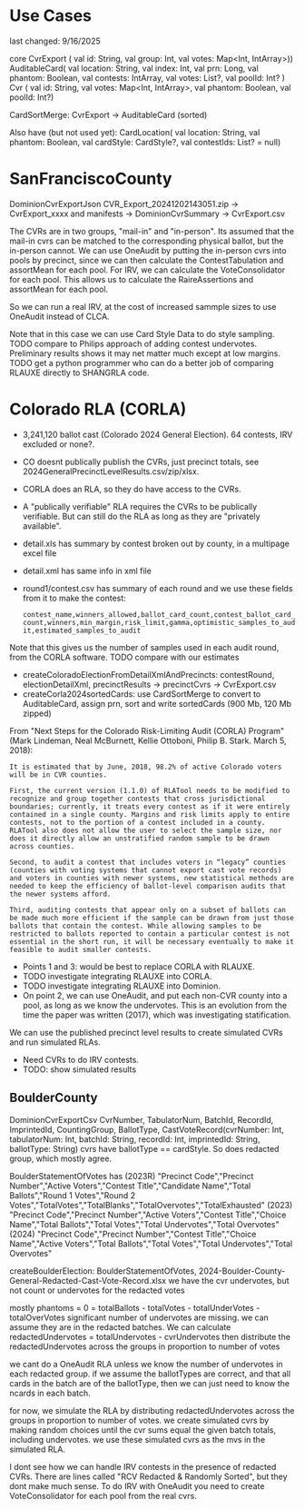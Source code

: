 # Use Cases
last changed: 9/16/2025

core
  CvrExport    ( val id: String, val group: Int, val votes: Map<Int, IntArray>))
  AuditableCard( val location: String, val index: Int, val prn: Long, val phantom: Boolean, val contests: IntArray, val votes: List<IntArray>?, val poolId: Int? )
  Cvr          ( val id: String, val votes: Map<Int, IntArray>, val phantom: Boolean, val poolId: Int?)

  CardSortMerge: CvrExport -> AuditableCard (sorted)

Also have (but not used yet):
  CardLocation(  val location: String, val phantom: Boolean, val cardStyle: CardStyle?, val contestIds: List<Int>? = null)


# SanFranciscoCounty
  DominionCvrExportJson
  CVR_Export_20241202143051.zip -> CvrExport_xxxx and manifests -> DominionCvrSummary -> CvrExport.csv

The CVRs are in two groups, "mail-in" and "in-person". Its assumed that the mail-in cvrs can be matched to the corresponding
physical ballot, but the in-person cannot. We can use OneAudit by putting the in-person cvrs into pools by precinct, since we can
then calculate the ContestTabulation and assortMean for each pool. For IRV, we can calculate the VoteConsolidator for each pool. 
This allows us to calculate the RaireAssertions and assortMean for each pool.

So we can run a real IRV, at the cost of increased sammple sizes to use OneAudit instead of CLCA.

Note that in this case we can use Card Style Data to do style sampling. 
TODO compare to Philips approach of adding contest undervotes. Preliminary results shows it may net matter much except at 
low margins.
TODO get a python programmer who can do a better job of comparing RLAUXE directly to SHANGRLA code.

# Colorado RLA (CORLA)

* 3,241,120 ballot cast (Colorado 2024 General Election). 64 contests, IRV excluded or none?.
* CO doesnt publically publish the CVRs, just precinct totals, see 2024GeneralPrecinctLevelResults.csv/zip/xlsx. 
* CORLA does an RLA, so they do have access to the CVRs.
* A "publically verifiable" RLA requires the CVRs to be publically verifiable. But can still do the RLA as long as they
are "privately available".

* detail.xls has summary by contest broken out by county, in a multipage excel file
* detail.xml has same info in xml file
* round1/contest.csv has summary of each round and we use these fields from it to make the contest: 
    
    `contest_name,winners_allowed,ballot_card_count,contest_ballot_card_count,winners,min_margin,risk_limit,gamma,optimistic_samples_to_audit,estimated_samples_to_audit`
  
Note that this gives us the number of samples used in each audit round, from the CORLA software. TODO compare with our estimates

* createColoradoElectionFromDetailXmlAndPrecincts: contestRound, electionDetailXml, precinctResults -> precinctCvrs -> CvrExport.csv
* createCorla2024sortedCards: use CardSortMerge to convert to AuditableCard, assign prn, sort and write sortedCards (900 Mb, 120 Mb zipped)

From "Next Steps for the Colorado Risk-Limiting Audit (CORLA) Program" (Mark Lindeman, Neal McBurnett, Kellie Ottoboni, Philip B. Stark. March 5, 2018):

    It is estimated that by June, 2018, 98.2% of active Colorado voters will be in CVR counties.

    First, the current version (1.1.0) of RLATool needs to be modified to recognize and group together contests that cross jurisdictional boundaries; currently, it treats every contest as if it were entirely contained in a single county. Margins and risk limits apply to entire contests, not to the portion of a contest included in a county. RLATool also does not allow the user to select the sample size, nor does it directly allow an unstratified random sample to be drawn across counties. 

    Second, to audit a contest that includes voters in “legacy” counties (counties with voting systems that cannot export cast vote records) and voters in counties with newer systems, new statistical methods are needed to keep the efficiency of ballot-level comparison audits that the newer systems afford. 

    Third, auditing contests that appear only on a subset of ballots can be made much more efficient if the sample can be drawn from just those ballots that contain the contest. While allowing samples to be restricted to ballots reported to contain a particular contest is not essential in the short run, it will be necessary eventually to make it feasible to audit smaller contests.

* Points 1 and 3: would be best to replace CORLA with RLAUXE. 
* TODO investigate integrating RLAUXE into CORLA.
* TODO investigate integrating RLAUXE into Dominion.
* On point 2, we can use OneAudit, and put each non-CVR county into a pool, as long as we know the undervotes. 
This is an evolution from the time the paper was written (2017), which was investigating statification.

We can use the published precinct level results to create simulated CVRs and run simulated RLAs.
* Need CVRs to do IRV contests.
* TODO: show simulated results


## BoulderCounty
  DominionCvrExportCsv
    CvrNumber, TabulatorNum, BatchId, RecordId, ImprintedId, CountingGroup, BallotType,
    CastVoteRecord(cvrNumber: Int, tabulatorNum: Int, batchId: String, recordId: Int, imprintedId: String, ballotType: String)
    cvrs have ballotType == cardStyle. So does redacted group, which mostly agree.

  BoulderStatementOfVotes has
    (2023R) "Precinct Code","Precinct Number","Active Voters","Contest Title","Candidate Name","Total Ballots","Round 1 Votes","Round 2 Votes","TotalVotes","TotalBlanks","TotalOvervotes","TotalExhausted"
    (2023) "Precinct Code","Precinct Number","Active Voters","Contest Title","Choice Name","Total Ballots","Total Votes","Total Undervotes","Total Overvotes"
    (2024) "Precinct Code","Precinct Number","Contest Title","Choice Name","Active Voters","Total Ballots","Total Votes","Total Undervotes","Total Overvotes"

  createBoulderElection: BoulderStatementOfVotes, 2024-Boulder-County-General-Redacted-Cast-Vote-Record.xlsx
  we have the cvr undervotes, but not count or undervotes for the redacted votes

  mostly phantoms = 0 = totalBallots - totalVotes - totalUnderVotes - totalOverVotes
  significant number of undervotes are missing. we can assume they are in the redacted batches.
  We can calculate redactedUndervotes = totalUndervotes - cvrUndervotes
  then distribute the redactedUndervotes across the groups in proportion to number of votes

 we cant do a OneAudit RLA unless we know the number of undervotes in each redacted group.
 if we assume the ballotTypes are correct, and that all cards in the batch are of the ballotType, then we can just need to know the ncards in each batch.

 for now, we simulate the RLA by distributing redactedUndervotes across the groups in proportion to number of votes.
 we create simulated cvrs by making random choices until the cvr sums equal the given batch totals, including undervotes.
 we use these simulated cvrs as the mvs in the simulated RLA.

I dont see how we can handle IRV contests in the presence of redacted CVRs. There are lines called "RCV Redacted & Randomly Sorted", but they dont make much sense.
To do IRV with OneAudit you need to create VoteConsolidator for each pool from the real cvrs. 



